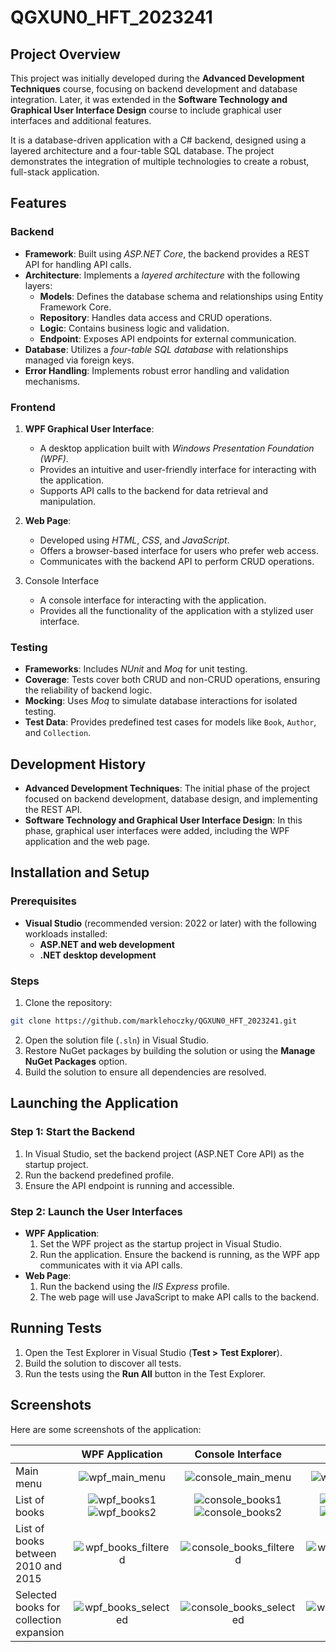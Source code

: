 # QGXUN0_HFT_2023241

## Project Overview
This project was initially developed during the **Advanced Development Techniques** course, focusing on backend development and database integration. Later, it was extended in the **Software Technology and Graphical User Interface Design** course to include graphical user interfaces and additional features.

It is a database-driven application with a C# backend, designed using a layered architecture and a four-table SQL database. The project demonstrates the integration of multiple technologies to create a robust, full-stack application.

## Features

### Backend
- **Framework**: Built using *ASP.NET Core*, the backend provides a REST API for handling API calls.
- **Architecture**: Implements a *layered architecture* with the following layers:
  - **Models**: Defines the database schema and relationships using Entity Framework Core.
  - **Repository**: Handles data access and CRUD operations.
  - **Logic**: Contains business logic and validation.
  - **Endpoint**: Exposes API endpoints for external communication.
- **Database**: Utilizes a *four-table SQL database* with relationships managed via foreign keys.
- **Error Handling**: Implements robust error handling and validation mechanisms.

### Frontend
1. **WPF Graphical User Interface**:
   - A desktop application built with *Windows Presentation Foundation (WPF)*.
   - Provides an intuitive and user-friendly interface for interacting with the application.
   - Supports API calls to the backend for data retrieval and manipulation.

2. **Web Page**:
   - Developed using *HTML*, *CSS*, and *JavaScript*.
   - Offers a browser-based interface for users who prefer web access.
   - Communicates with the backend API to perform CRUD operations.

3. Console Interface
   - A console interface for interacting with the application.
   - Provides all the functionality of the application with a stylized user interface.
  
### Testing
- **Frameworks**: Includes *NUnit* and *Moq* for unit testing.
- **Coverage**: Tests cover both CRUD and non-CRUD operations, ensuring the reliability of backend logic.
- **Mocking**: Uses *Moq* to simulate database interactions for isolated testing.
- **Test Data**: Provides predefined test cases for models like `Book`, `Author`, and `Collection`.

## Development History
- **Advanced Development Techniques**: The initial phase of the project focused on backend development, database design, and implementing the REST API.
- **Software Technology and Graphical User Interface Design**: In this phase, graphical user interfaces were added, including the WPF application and the web page.

## Installation and Setup

### Prerequisites
- **Visual Studio** (recommended version: 2022 or later) with the following workloads installed:
  - **ASP.NET and web development**
  - **.NET desktop development**

### Steps
1. Clone the repository:
  ```sh
  git clone https://github.com/marklehoczky/QGXUN0_HFT_2023241.git
  ```
2. Open the solution file (`.sln`) in Visual Studio.
3. Restore NuGet packages by building the solution or using the **Manage NuGet Packages** option.
4. Build the solution to ensure all dependencies are resolved.

## Launching the Application

### Step 1: Start the Backend
1. In Visual Studio, set the backend project (ASP.NET Core API) as the startup project.
2. Run the backend predefined profile.
3. Ensure the API endpoint is running and accessible.

### Step 2: Launch the User Interfaces
- **WPF Application**:
   1. Set the WPF project as the startup project in Visual Studio.
   2. Run the application. Ensure the backend is running, as the WPF app communicates with it via API calls.
- **Web Page**:
   1. Run the backend  using the *IIS Express* profile.
   2. The web page will use JavaScript to make API calls to the backend.

## Running Tests
1. Open the Test Explorer in Visual Studio (**Test > Test Explorer**).
2. Build the solution to discover all tests.
3. Run the tests using the **Run All** button in the Test Explorer.

## Screenshots
Here are some screenshots of the application:

|                                         | WPF Application                                                                                                                                                                                    | Console Interface                                                                                                                                                                                          | Web Page                                                                                                                                                                                           |
| :-------------------------------------- | :------------------------------------------------------------------------------------------------------------------------------------------------------------------------------------------------: | :--------------------------------------------------------------------------------------------------------------------------------------------------------------------------------------------------------: | :------------------------------------------------------------------------------------------------------------------------------------------------------------------------------------------------: |
| Main menu                               | ![wpf_main_menu](https://github.com/user-attachments/assets/1a4645cd-59ed-48dd-a624-e112af96915b)                                                                                                  | ![console_main_menu](https://github.com/user-attachments/assets/99554443-849d-4143-893f-9559a9ea4cb0)                                                                                                      | ![web_main_menu](https://github.com/user-attachments/assets/575779fa-df93-4d5c-8b3f-507352beb709)                                                                                                  |
| List of books                           | ![wpf_books1](https://github.com/user-attachments/assets/f64771ff-9fec-4ede-b5ee-1d83d8859b06) <br> ![wpf_books2](https://github.com/user-attachments/assets/8e524998-b5c4-4961-9681-fa89f29883b8) | ![console_books1](https://github.com/user-attachments/assets/04775707-95a3-4a09-9887-0f5794b94f70) <br> ![console_books2](https://github.com/user-attachments/assets/37c090c4-0adf-4ac1-bf58-1c121920117e) | ![web_books1](https://github.com/user-attachments/assets/5281f49d-2e9d-4dc1-96eb-878697124126) <br> ![web_books2](https://github.com/user-attachments/assets/b07f517b-c0b6-43e8-bbeb-ac7f7fb68c00) |
| List of books between 2010 and 2015     | ![wpf_books_filtered](https://github.com/user-attachments/assets/d4df3bae-09c3-4885-8f3a-0c94b0ce8da8)                                                                                             | ![console_books_filtered](https://github.com/user-attachments/assets/f5bcfc22-6c28-4d9b-ba91-35669742eec7)                                                                                                 | ![web_books_filtered](https://github.com/user-attachments/assets/ce1d263c-b364-4b58-9b11-d7361565d7ec)                                                                                             |
| Selected books for collection expansion | ![wpf_books_selected](https://github.com/user-attachments/assets/0eda4491-208f-4ca2-8c35-c7970412af66)                                                                                             | ![console_books_selected](https://github.com/user-attachments/assets/f6284b8a-82b2-4bb3-8b1f-b1b5c75b54f5)                                                                                                 | ![web_books_selected](https://github.com/user-attachments/assets/9035b9b1-c679-4fde-9315-438c1be3b681)                                                                                             |
